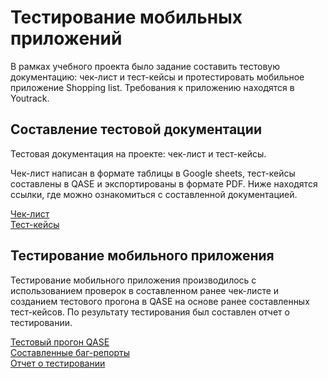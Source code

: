 # Тестирование мобильных приложений
В рамках учебного проекта было задание составить тестовую документацию: чек-лист и тест-кейсы и протестировать мобильное приложение Shopping list. Требования к приложению находятся в Youtrack. 

## Составление тестовой документации
Тестовая документация на проекте: чек-лист и тест-кейсы. 

Чек-лист написан в формате таблицы в Google sheets, тест-кейсы составлены в QASE и экспортированы в формате PDF. Ниже находятся ссылки, где можно ознакомиться с составленной документацией.

[Чек-лист](https://docs.google.com/spreadsheets/d/1RAyEGq-GDO4vHSChMabw4VA2gcYbjLOlin4Fglk9om4/edit?gid=1882611766#gid=1882611766) <br>
[Тест-кейсы](https://github.com/user-attachments/files/15816216/Test-cases.mobile.pdf)

## Тестирование мобильного приложения

Тестирование мобильного приложения производилось с использованием проверок в составленном ранее чек-листе и созданием тестового прогона в QASE на основе ранее составленных тест-кейсов. По результату тестирования был составлен отчет о тестировании.


[Тестовый прогон QASE](https://github.com/user-attachments/files/15945771/Shop-list.Test.Run.QASE.pdf) <br>
[Составленные баг-репорты](https://docs.google.com/spreadsheets/d/1bKLe-5TvaZkwaZVPa7jskA6FakjcuCs2uy38L5nvsQ8/edit?gid=1144273340#gid=1144273340)<br>
[Отчет о тестировании](https://github.com/user-attachments/files/15945780/Shopping.List.pdf)



